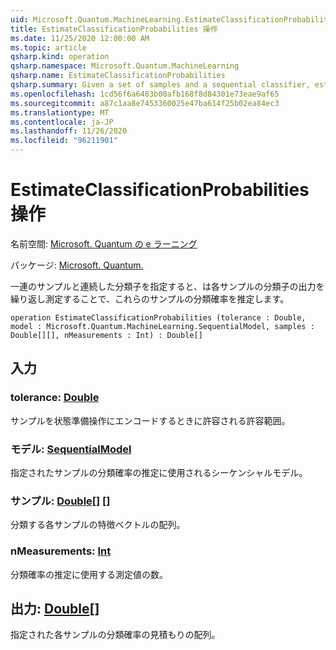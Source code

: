 ```yaml
---
uid: Microsoft.Quantum.MachineLearning.EstimateClassificationProbabilities
title: EstimateClassificationProbabilities 操作
ms.date: 11/25/2020 12:00:00 AM
ms.topic: article
qsharp.kind: operation
qsharp.namespace: Microsoft.Quantum.MachineLearning
qsharp.name: EstimateClassificationProbabilities
qsharp.summary: Given a set of samples and a sequential classifier, estimates the classification probability for those samples by repeatedly measuring the output of the classifier on each sample.
ms.openlocfilehash: 1cd56f6a6483b00afb168f8d84301e73eae9af65
ms.sourcegitcommit: a87c1aa8e7453360025e47ba614f25b02ea84ec3
ms.translationtype: MT
ms.contentlocale: ja-JP
ms.lasthandoff: 11/26/2020
ms.locfileid: "96211901"
---
```

# <a name="estimateclassificationprobabilities-operation"></a>EstimateClassificationProbabilities 操作

名前空間: [Microsoft. Quantum の e ラーニング](xref:Microsoft.Quantum.MachineLearning)

パッケージ: [Microsoft. Quantum.](https://nuget.org/packages/Microsoft.Quantum.MachineLearning)


一連のサンプルと連続した分類子を指定すると、は各サンプルの分類子の出力を繰り返し測定することで、これらのサンプルの分類確率を推定します。

```qsharp
operation EstimateClassificationProbabilities (tolerance : Double, model : Microsoft.Quantum.MachineLearning.SequentialModel, samples : Double[][], nMeasurements : Int) : Double[]
```


## <a name="input"></a>入力

### <a name="tolerance--double"></a>tolerance: [Double](xref:microsoft.quantum.lang-ref.double)

サンプルを状態準備操作にエンコードするときに許容される許容範囲。


### <a name="model--sequentialmodel"></a>モデル: [SequentialModel](xref:Microsoft.Quantum.MachineLearning.SequentialModel)

指定されたサンプルの分類確率の推定に使用されるシーケンシャルモデル。


### <a name="samples--double"></a>サンプル: [Double](xref:microsoft.quantum.lang-ref.double)[] []

分類する各サンプルの特徴ベクトルの配列。


### <a name="nmeasurements--int"></a>nMeasurements: [Int](xref:microsoft.quantum.lang-ref.int)

分類確率の推定に使用する測定値の数。



## <a name="output--double"></a>出力: [Double](xref:microsoft.quantum.lang-ref.double)[]

指定された各サンプルの分類確率の見積もりの配列。